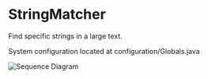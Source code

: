 # StringMatcher
Find specific strings in a large text.

System configuration located at configuration/Globals.java


![Sequence Diagram](https://www.websequencediagrams.com/cgi-bin/cdraw?lz=TWFuYWdlciAtPiAABAc6IGxvYWRDb25maWdvcmF0aW9uCgAfBy0-UmVhZAAbCFRleHRGcm9tV2ViCgASBiAtPiAAEhAANAggLT4gVGhyZWFkTWFjaGVyOiBzdGFydFByb2Nlc3NMaW5lcwpsb29wIExvb3AgYWxsIHJvd3MgaW4gdGV4dAoALwwAfQpnZXRUZXh0Q2h1bmsAfQctPgBYDgBVBVBhY2tldABVC2ZvcmVhY2gga2V5IGF0IExpc3Qgb2Yga2V5cwBeDQCBJRFmaW5kS2V5SW4AgVcFZW5kAB4RTWFwV3JpdGVyOiB3cml0ZU1hcE1hdGNoZXIAGBcAgm8HRG9uZQCCBwdBbGwAgisQTWFwAIFqC0tleUxvYwCDFwVNYXAKABQJAIM8CyA6IGsAFhAAg2IJAIERFFN1bW1hcnkKCg&s=earth)
